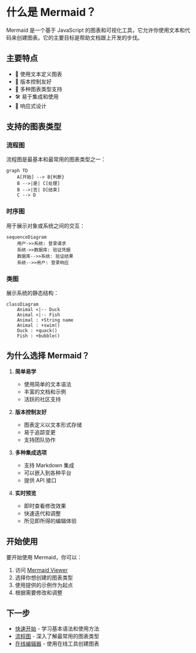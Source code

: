 # 什么是 Mermaid？

Mermaid 是一个基于 JavaScript 的图表和可视化工具，它允许你使用文本和代码来创建图表。它的主要目标是帮助文档跟上开发的步伐。

## 主要特点

- 📝 使用文本定义图表
- 🔄 版本控制友好
- 🎨 多种图表类型支持
- 🛠 易于集成和使用
- 📱 响应式设计

## 支持的图表类型

### 流程图
流程图是最基本和最常用的图表类型之一：

```mermaid
graph TD
    A[开始] --> B{判断}
    B -->|是| C[处理]
    B -->|否| D[结束]
    C --> D
```

### 时序图
用于展示对象或系统之间的交互：

```mermaid
sequenceDiagram
    用户->>系统: 登录请求
    系统->>数据库: 验证凭据
    数据库-->>系统: 验证结果
    系统-->>用户: 登录响应
```

### 类图
展示系统的静态结构：

```mermaid
classDiagram
    Animal <|-- Duck
    Animal <|-- Fish
    Animal : +String name
    Animal : +swim()
    Duck : +quack()
    Fish : +bubble()
```

## 为什么选择 Mermaid？

1. **简单易学**
   - 使用简单的文本语法
   - 丰富的文档和示例
   - 活跃的社区支持

2. **版本控制友好**
   - 图表定义以文本形式存储
   - 易于追踪变更
   - 支持团队协作

3. **多种集成选项**
   - 支持 Markdown 集成
   - 可以嵌入到各种平台
   - 提供 API 接口

4. **实时预览**
   - 即时查看修改效果
   - 快速迭代和调整
   - 所见即所得的编辑体验

## 开始使用

要开始使用 Mermaid，你可以：

1. 访问 [Mermaid Viewer](https://mermaidviewer.com)
2. 选择你想创建的图表类型
3. 使用提供的示例作为起点
4. 根据需要修改和调整

## 下一步

- [快速开始](/zh/introduction/getting-started) - 学习基本语法和使用方法
- [流程图](/zh/diagrams/flowchart) - 深入了解最常用的图表类型
- [在线编辑器](/zh/mermaid-viewer/live-editor) - 使用在线工具创建图表 